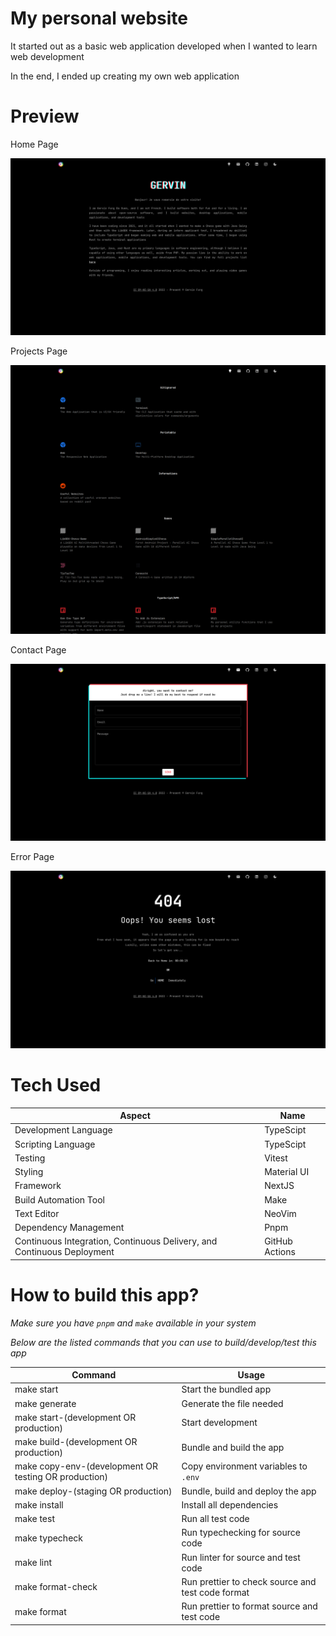 # My personal website

It started out as a basic web application developed when I wanted to learn web development

In the end, I ended up creating my own web application

# Preview

Home Page

![Home](test/snapshot/snapshot-images/pc/dark/home.png 'Home')

Projects Page

![Projects](docs/projects.png 'Projects')

Contact Page

![Contact](test/snapshot/snapshot-images/pc/dark/contact.png 'contact')

Error Page

![error](test/snapshot/snapshot-images/pc/dark/error.png 'Error')

# Tech Used

| Aspect                                                                 | Name           |
| ---------------------------------------------------------------------- | -------------- |
| Development Language                                                   | TypeScipt      |
| Scripting Language                                                     | TypeScipt      |
| Testing                                                                | Vitest         |
| Styling                                                                | Material UI    |
| Framework                                                              | NextJS         |
| Build Automation Tool                                                  | Make           |
| Text Editor                                                            | NeoVim         |
| Dependency Management                                                  | Pnpm           |
| Continuous Integration, Continuous Delivery, and Continuous Deployment | GitHub Actions |

# How to build this app?

_*Make sure you have `pnpm` and `make` available in your system*_

_*Below are the listed commands that you can use to build/develop/test this app*_

| Command                                              | Usage                                             |
| ---------------------------------------------------- | ------------------------------------------------- |
| make start                                           | Start the bundled app                             |
| make generate                                        | Generate the file needed                          |
| make start-(development OR production)               | Start development                                 |
| make build-(development OR production)               | Bundle and build the app                          |
| make copy-env-(development OR testing OR production) | Copy environment variables to `.env`              |
| make deploy-(staging OR production)                  | Bundle, build and deploy the app                  |
| make install                                         | Install all dependencies                          |
| make test                                            | Run all test code                                 |
| make typecheck                                       | Run typechecking for source code                  |
| make lint                                            | Run linter for source and test code               |
| make format-check                                    | Run prettier to check source and test code format |
| make format                                          | Run prettier to format source and test code       |
